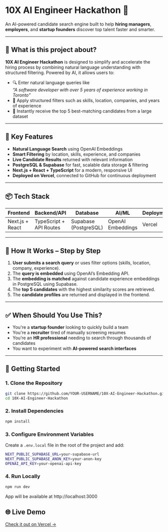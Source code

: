 # 10X AI Engineer Hackathon 🚀

An AI-powered candidate search engine built to help **hiring managers**, **employers**, and **startup founders** discover top talent faster and smarter.

---

## 🧠 What is this project about?

**10X AI Engineer Hackathon** is designed to simplify and accelerate the hiring process by combining natural language understanding with structured filtering. Powered by AI, it allows users to:

- 🔍 Enter natural language queries like  
  _“A software developer with over 5 years of experience working in Toronto”_
- 🎯 Apply structured filters such as skills, location, companies, and years of experience
- 🤖 Instantly receive the top 5 best-matching candidates from a large dataset

---

## 🌟 Key Features

- **Natural Language Search** using OpenAI Embeddings  
- **Smart Filtering** by location, skills, experience, and companies  
- **Live Candidate Results** returned with relevant information  
- **PostgreSQL & Supabase** for fast, scalable data storage & filtering  
- **Next.js + React + TypeScript** for a modern, responsive UI  
- **Deployed on Vercel**, connected to GitHub for continuous deployment

---

## 📦 Tech Stack

| Frontend         | Backend/API       | Database          | AI/ML             | Deployment  |
|------------------|-------------------|-------------------|-------------------|-------------|
| Next.js + React  | TypeScript + API Routes | Supabase (PostgreSQL) | OpenAI Embeddings | Vercel      |

---

## 🧩 How It Works – Step by Step

1. **User submits a search query** or uses filter options (skills, location, company, experience).
2. The **query is embedded** using OpenAI’s Embedding API.
3. The **embedding is matched** against candidate experience embeddings in PostgreSQL using Supabase.
4. The **top 5 candidates** with the highest similarity scores are retrieved.
5. The **candidate profiles** are returned and displayed in the frontend.

---

## ✅ When Should You Use This?

- You're a **startup founder** looking to quickly build a team
- You're a **recruiter** tired of manually screening resumes
- You’re an **HR professional** needing to search through thousands of candidates
- You want to experiment with **AI-powered search interfaces**

---

## 🚀 Getting Started

### 1. Clone the Repository

```bash
git clone https://github.com/YOUR-USERNAME/10X-AI-Engineer-Hackathon.git
cd 10X-AI-Engineer-Hackathon
```
### 2. Install Dependencies
```bash
npm install
```
### 3. Configure Environment Variables
Create a `.env.local` file in the root of the project and add:
```bash
NEXT_PUBLIC_SUPABASE_URL=your-supabase-url
NEXT_PUBLIC_SUPABASE_ANON_KEY=your-anon-key
OPENAI_API_KEY=your-openai-api-key
```
### 4. Run Locally
```bash
npm run dev
```
App will be available at http://localhost:3000

## 🌐 Live Demo
[Check it out on Vercel →](https://ai-engineer-hackathon.vercel.app/)
